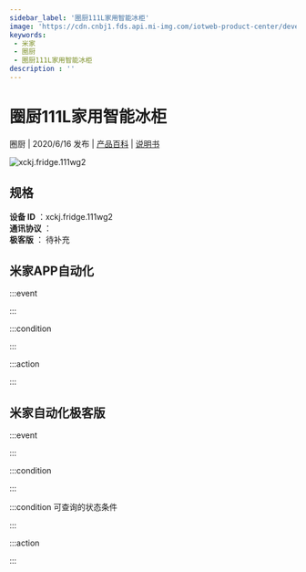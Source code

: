 ```yaml
---
sidebar_label: '圈厨111L家用智能冰柜'
image: 'https://cdn.cnbj1.fds.api.mi-img.com/iotweb-product-center/developer_1587449950947brtAnNu8.png?GalaxyAccessKeyId=AKVGLQWBOVIRQ3XLEW&Expires=9223372036854775807&Signature=qdYPheDUALOcCsw91i221TdNnhw='
keywords: 
 - 米家
 - 圈厨
 - 圈厨111L家用智能冰柜
description : ''
---
```

# 圈厨111L家用智能冰柜

圈厨 | 2020/6/16 发布 | [产品百科](https://home.mi.com/webapp/content/baike/product/index.html?model=xckj.fridge.111wg2/) | [说明书](https://home.mi.com/views/introduction.html?model=xckj.fridge.111wg2&region=cn)

![xckj.fridge.111wg2](https://cdn.cnbj1.fds.api.mi-img.com/iotweb-product-center/developer_1587449950947brtAnNu8.png?GalaxyAccessKeyId=AKVGLQWBOVIRQ3XLEW&Expires=9223372036854775807&Signature=qdYPheDUALOcCsw91i221TdNnhw=)

## 规格  
> 
**设备 ID** ：xckj.fridge.111wg2  
**通讯协议** ：  
**极客版**  ： 待补充 


## 米家APP自动化  

:::event  

:::

:::condition  

:::

:::action   

:::

## 米家自动化极客版  

:::event  

:::

:::condition  

:::

:::condition 可查询的状态条件  

:::

:::action  

:::

        

